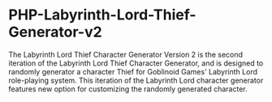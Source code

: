 # PHP-Labyrinth-Lord-Thief-Generator-v2
The Labyrinth Lord Thief Character Generator Version 2 is the second iteration of the Labyrinth Lord Thief Character Generator, and is designed to randomly generator a character Thief for Goblinoid Games' Labyrinth Lord role-playing system. This iteration of the Labyrinth Lord character generator features new option for customizing the randomly generated character.

